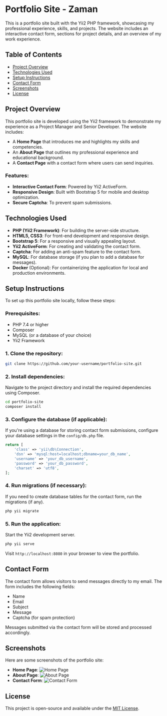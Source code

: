 # Portfolio Site - Zaman

This is a portfolio site built with the Yii2 PHP framework, showcasing my professional experience, skills, and projects. The website includes an interactive contact form, sections for project details, and an overview of my work experience.

## Table of Contents

- [Project Overview](#project-overview)
- [Technologies Used](#technologies-used)
- [Setup Instructions](#setup-instructions)
- [Contact Form](#contact-form)
- [Screenshots](#screenshots)
- [License](#license)

## Project Overview

This portfolio site is developed using the Yii2 framework to demonstrate my experience as a Project Manager and Senior Developer. The website includes:
- A **Home Page** that introduces me and highlights my skills and competencies.
- An **About Page** that outlines my professional experience and educational background.
- A **Contact Page** with a contact form where users can send inquiries.
  
### Features:
- **Interactive Contact Form**: Powered by Yii2 ActiveForm.
- **Responsive Design**: Built with Bootstrap 5 for mobile and desktop optimization.
- **Secure Captcha**: To prevent spam submissions.
  
## Technologies Used

- **PHP (Yii2 Framework)**: For building the server-side structure.
- **HTML5, CSS3**: For front-end development and responsive design.
- **Bootstrap 5**: For a responsive and visually appealing layout.
- **Yii2 ActiveForm**: For creating and validating the contact form.
- **Captcha**: For adding an anti-spam feature to the contact form.
- **MySQL**: For database storage (if you plan to add a database for messages).
- **Docker** (Optional): For containerizing the application for local and production environments.

## Setup Instructions

To set up this portfolio site locally, follow these steps:

### Prerequisites:
- PHP 7.4 or higher
- Composer
- MySQL (or a database of your choice)
- Yii2 Framework

### 1. Clone the repository:
```bash
git clone https://github.com/your-username/portfolio-site.git
```

### 2. Install dependencies:
Navigate to the project directory and install the required dependencies using Composer.

```bash
cd portfolio-site
composer install
```

### 3. Configure the database (if applicable):
If you're using a database for storing contact form submissions, configure your database settings in the `config/db.php` file.

```php
return [
    'class' => 'yii\db\Connection',
    'dsn' => 'mysql:host=localhost;dbname=your_db_name',
    'username' => 'your_db_username',
    'password' => 'your_db_password',
    'charset' => 'utf8',
];
```

### 4. Run migrations (if necessary):
If you need to create database tables for the contact form, run the migrations (if any).

```bash
php yii migrate
```

### 5. Run the application:
Start the Yii2 development server.

```bash
php yii serve
```

Visit `http://localhost:8080` in your browser to view the portfolio.

## Contact Form

The contact form allows visitors to send messages directly to my email. The form includes the following fields:
- Name
- Email
- Subject
- Message
- Captcha (for spam protection)

Messages submitted via the contact form will be stored and processed accordingly.

## Screenshots

Here are some screenshots of the portfolio site:

- **Home Page**: ![Home Page](screenshots/home-page.png)
- **About Page**: ![About Page](screenshots/about-page.png)
- **Contact Form**: ![Contact Form](screenshots/contact-form.png)

## License

This project is open-source and available under the [MIT License](LICENSE). 